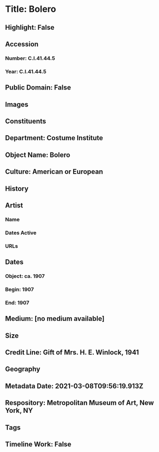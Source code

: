 # Title: Bolero
## Highlight: False
## Accession
### Number: C.I.41.44.5
### Year: C.I.41.44.5
## Public Domain: False
## Images
## Constituents
## Department: Costume Institute
## Object Name: Bolero
## Culture: American or European
## History
## Artist
### Name
### Dates Active
### URLs
## Dates
### Object: ca. 1907
### Begin: 1907
### End: 1907
## Medium: [no medium available]
## Size
## Credit Line: Gift of Mrs. H. E. Winlock, 1941
## Geography
## Metadata Date: 2021-03-08T09:56:19.913Z
## Respository: Metropolitan Museum of Art, New York, NY
## Tags
## Timeline Work: False